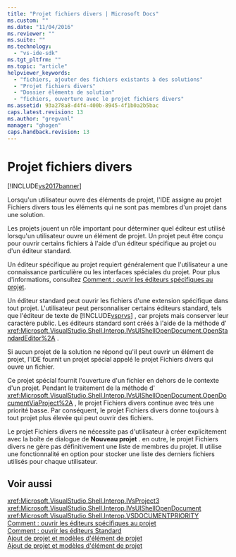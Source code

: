 ```yaml
---
title: "Projet fichiers divers | Microsoft Docs"
ms.custom: ""
ms.date: "11/04/2016"
ms.reviewer: ""
ms.suite: ""
ms.technology: 
  - "vs-ide-sdk"
ms.tgt_pltfrm: ""
ms.topic: "article"
helpviewer_keywords: 
  - "fichiers, ajouter des fichiers existants à des solutions"
  - "Projet fichiers divers"
  - "Dossier éléments de solution"
  - "fichiers, ouverture avec le projet fichiers divers"
ms.assetid: 93a278a8-d4f4-400b-8945-4f1b0a2b5bac
caps.latest.revision: 13
ms.author: "gregvanl"
manager: "ghogen"
caps.handback.revision: 13
---
```

# Projet fichiers divers
[!INCLUDE[vs2017banner](../../code-quality/includes/vs2017banner.md)]

Lorsqu'un utilisateur ouvre des éléments de projet, l'IDE assigne au projet Fichiers divers tous les éléments qui ne sont pas membres d'un projet dans une solution.  
  
 Les projets jouent un rôle important pour déterminer quel éditeur est utilisé lorsqu'un utilisateur ouvre un élément de projet.  Un projet peut être conçu pour ouvrir certains fichiers à l'aide d'un éditeur spécifique au projet ou d'un éditeur standard.  
  
 Un éditeur spécifique au projet requiert généralement que l'utilisateur a une connaissance particulière ou les interfaces spéciales du projet.  Pour plus d'informations, consultez [Comment : ouvrir les éditeurs spécifiques au projet](../../extensibility/how-to-open-project-specific-editors.md).  
  
 Un éditeur standard peut ouvrir les fichiers d'une extension spécifique dans tout projet.  L'utilisateur peut personnaliser certains éditeurs standard, tels que l'éditeur de texte de [!INCLUDE[vsprvs](../../code-quality/includes/vsprvs_md.md)] , car projets mais conserver leur caractère public.  Les éditeurs standard sont créés à l'aide de la méthode d' <xref:Microsoft.VisualStudio.Shell.Interop.IVsUIShellOpenDocument.OpenStandardEditor%2A> .  
  
 Si aucun projet de la solution ne répond qu'il peut ouvrir un élément de projet, l'IDE fournit un projet spécial appelé le projet Fichiers divers qui ouvre un fichier.  
  
 Ce projet spécial fournit l'ouverture d'un fichier en dehors de le contexte d'un projet.  Pendant le traitement de la méthode d' <xref:Microsoft.VisualStudio.Shell.Interop.IVsUIShellOpenDocument.OpenDocumentViaProject%2A> , le projet Fichiers divers continue avec très une priorité basse.  Par conséquent, le projet Fichiers divers donne toujours à tout projet plus élevée qui peut ouvrir des fichiers.  
  
 Le projet Fichiers divers ne nécessite pas d'utilisateur à créer explicitement avec la boîte de dialogue de **Nouveau projet** .  en outre, le projet Fichiers divers ne gère pas définitivement une liste de membres du projet.  Il utilise une fonctionnalité en option pour stocker une liste des derniers fichiers utilisés pour chaque utilisateur.  
  
## Voir aussi  
 <xref:Microsoft.VisualStudio.Shell.Interop.IVsProject3>   
 <xref:Microsoft.VisualStudio.Shell.Interop.IVsUIShellOpenDocument>   
 <xref:Microsoft.VisualStudio.Shell.Interop.VSDOCUMENTPRIORITY>   
 [Comment : ouvrir les éditeurs spécifiques au projet](../../extensibility/how-to-open-project-specific-editors.md)   
 [Comment : ouvrir les éditeurs Standard](../../extensibility/how-to-open-standard-editors.md)   
 [Ajout de projet et modèles d'élément de projet](../../extensibility/internals/adding-project-and-project-item-templates.md)   
 [Ajout de projet et modèles d'élément de projet](../../extensibility/internals/adding-project-and-project-item-templates.md)